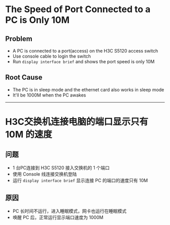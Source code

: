 # The Speed of Port Connected to a PC is Only 10M

## Problem
* A PC is connected to a port(access) on the H3C S5120 access switch
* Use console cable to login the switch
* Run `display interface brief` and shows the port speed is only 10M

## Root Cause
* The PC is in sleep mode and the ethernet card also works in sleep mode
* It'll be 1000M when the PC awakes

---------

# H3C交换机连接电脑的端口显示只有 10M 的速度

## 问题
* 1 台PC连接到 H3C S5120 接入交换机的 1 个端口
* 使用 Console 线连接交换机登陆
* 运行 `display interface brief` 显示连接 PC 的端口的速度只有 10M

## 原因
* PC 长时间不运行，进入睡眠模式，网卡也运行在睡眠模式
* 唤醒 PC 后，正常运行显示端口速度为 1000M
